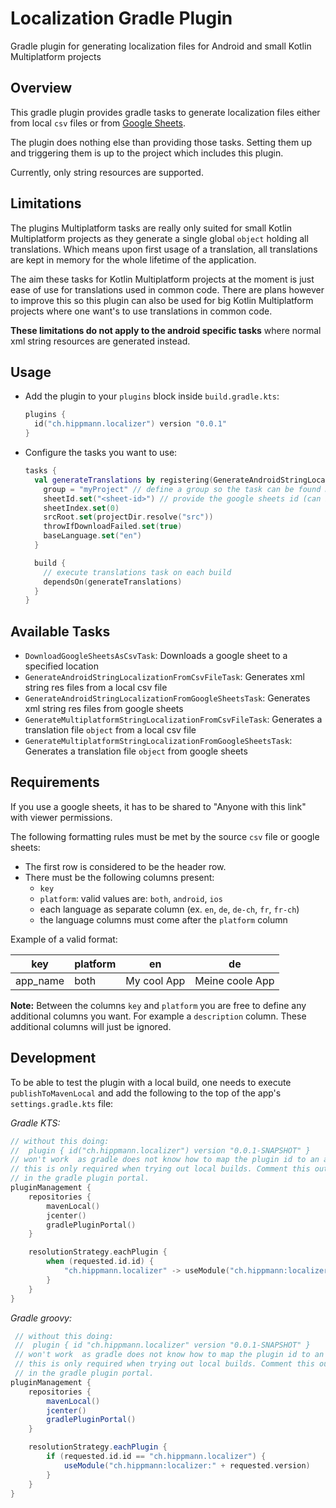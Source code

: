 # Localization Gradle Plugin
Gradle plugin for generating localization files for Android and small Kotlin Multiplatform projects

## Overview
This gradle plugin provides gradle tasks to generate localization files either from local `csv` files or from [Google Sheets](https://www.google.com/sheets/about/).

The plugin does nothing else than providing those tasks. Setting them up and triggering them is up to the project which includes this plugin.

Currently, only string resources are supported.


## Limitations
The plugins Multiplatform tasks are really only suited for small Kotlin Multiplatform projects as they generate a single global `object` holding all translations. Which means upon first usage of a translation, all translations are kept in memory for the whole lifetime of the application.

The aim these tasks for Kotlin Multiplatform projects at the moment is just ease of use for translations used in common code. There are plans however to improve this so this plugin can also be used for big Kotlin Multiplatform projects where one want's to use translations in common code.

**These limitations do not apply to the android specific tasks** where normal xml string resources are generated instead.


## Usage
- Add the plugin to your `plugins` block inside `build.gradle.kts`:
    ```kotlin
  plugins {
      id("ch.hippmann.localizer") version "0.0.1"
  }
    ```

- Configure the tasks you want to use:
    ```kotlin
  tasks {
      val generateTranslations by registering(GenerateAndroidStringLocalizationFromGoogleSheetsTask::class) {
        group = "myProject" // define a group so the task can be found more easily on the gradle tasks tab in the IDE
        sheetId.set("<sheet-id>") // provide the google sheets id (can be found in the url of the sheet)
        sheetIndex.set(0)
        srcRoot.set(projectDir.resolve("src"))
        throwIfDownloadFailed.set(true)
        baseLanguage.set("en")
      }
  
      build {
        // execute translations task on each build
        dependsOn(generateTranslations)
      }
  }
    ```

## Available Tasks
- `DownloadGoogleSheetsAsCsvTask`: Downloads a google sheet to a specified location
- `GenerateAndroidStringLocalizationFromCsvFileTask`: Generates xml string res files from a local csv file
- `GenerateAndroidStringLocalizationFromGoogleSheetsTask`: Generates xml string res files from google sheets
- `GenerateMultiplatformStringLocalizationFromCsvFileTask`: Generates a translation file `object` from a local csv file
- `GenerateMultiplatformStringLocalizationFromGoogleSheetsTask`: Generates a translation file `object` from google sheets


## Requirements
If you use a google sheets, it has to be shared to "Anyone with this link" with viewer permissions.

The following formatting rules must be met by the source `csv` file or google sheets:
- The first row is considered to be the header row.
- There must be the following columns present:
  - `key`
  - `platform`: valid values are: `both`, `android`, `ios`
  - each language as separate column (ex. `en`, `de`, `de-ch`, `fr`, `fr-ch`)
  - the language columns must come after the `platform` column

Example of a valid format:

| key      | platform | en          | de              |
|----------|----------|-------------|-----------------|
| app_name | both     | My cool App | Meine coole App |

**Note:** Between the columns `key` and `platform` you are free to define any additional columns you want. For example a `description` column. These additional columns will just be ignored.

## Development
To be able to test the plugin with a local build, one needs to execute `publishToMavenLocal` and add the following to
the top of the app's `settings.gradle.kts` file:

*Gradle KTS:*
 ```kotlin
 // without this doing:
 //  plugin { id("ch.hippmann.localizer") version "0.0.1-SNAPSHOT" }
 // won't work  as gradle does not know how to map the plugin id to an actual artifact.
 // this is only required when trying out local builds. Comment this out when trying out a plugin published
 // in the gradle plugin portal.
 pluginManagement {
     repositories {
         mavenLocal()
         jcenter()
         gradlePluginPortal()
     }
 
     resolutionStrategy.eachPlugin {
         when (requested.id.id) {
             "ch.hippmann.localizer" -> useModule("ch.hippmann:localizer:${requested.version}")
         }
     }
 }

```
*Gradle groovy:*
```groovy
 // without this doing:
 //  plugin { id "ch.hippmann.localizer" version "0.0.1-SNAPSHOT" }
 // won't work  as gradle does not know how to map the plugin id to an actual artifact.
 // this is only required when trying out local builds. Comment this out when trying out a plugin published
 // in the gradle plugin portal.
pluginManagement {
    repositories {
        mavenLocal()
        jcenter()
        gradlePluginPortal()
    }

    resolutionStrategy.eachPlugin {
        if (requested.id.id == "ch.hippmann.localizer") {
            useModule("ch.hippmann:localizer:" + requested.version)
        }
    }
}
```
